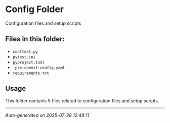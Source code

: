 # Config Folder

Configuration files and setup scripts

## Files in this folder:

- `conftest.py`
- `pytest.ini`
- `pyproject.toml`
- `.pre-commit-config.yaml`
- `requirements.txt`

## Usage

This folder contains 5 files related to configuration files and setup scripts.

---
*Auto-generated on 2025-07-28 12:48:11*
